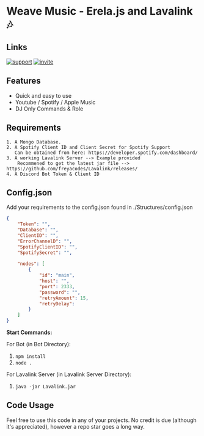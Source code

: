 
# Weave Music - Erela.js and Lavalink 🎶

## Links
[![support](https://img.shields.io/badge/SUPPORT-%237289DA.svg?style=for-the-badge&logo=discord&logoColor=white)](https://discord.gg/ggSCzK7W)
[![invite](https://img.shields.io/badge/INVITE-WEAVE-%237289DA.svg?style=for-the-badge&logo=discord&logoColor=white)](https://discord.com/api/oauth2/authorize?client_id=985972679263805492&permissions=414501432577&scope=bot%20applications.commands)

## Features
  * Quick and easy to use
  * Youtube / Spotify / Apple Music 
  * DJ Only Commands & Role

## Requirements

    1. A Mongo Database.
    2. A Spotify Client ID and Client Secret for Spotify Support
       Can be obtained from here: https://developer.spotify.com/dashboard/
    3. A working Lavalink Server --> Example provided
        Recommened to get the latest jar file --> https://github.com/freyacodes/Lavalink/releases/
    4. A Discord Bot Token & Client ID
    
## Config.json

Add your requirements to the config.json found in ./Structures/config.json
```json
{
    "Token": "",
    "Database": "",
    "ClientID": "",
    "ErrorChannelD": "",
    "SpotifyClientID": "",
    "SpotifySecret": "",
    
    "nodes": [
        {
            "id": "main",
            "host": "",
            "port": 2333,
            "password": "",
            "retryAmount": 15, 
            "retryDelay": 
        }
    ]
}
```

**Start Commands:**

For Bot (in Bot Directory):
1. `npm install`
2. `node .`


For Lavalink Server (in Lavalink Server Directory):
1. `java -jar Lavalink.jar`

## Code Usage

Feel free to use this code in any of your projects. No credit is due (although it's appreciated), however a repo star goes a long way.
